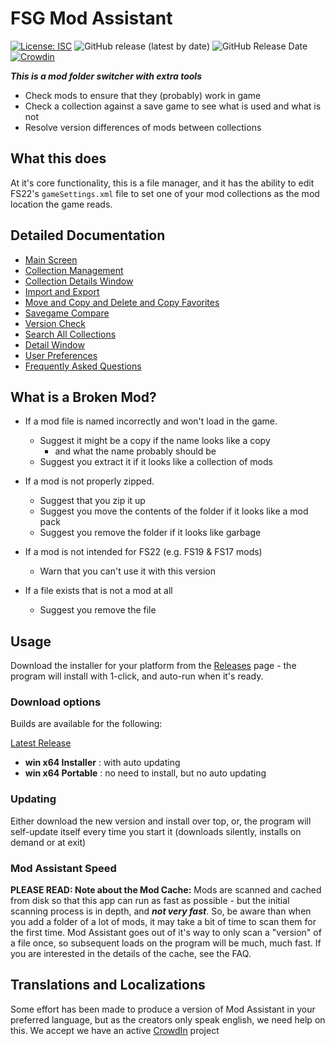# FSG Mod Assistant

[![License: ISC](https://img.shields.io/badge/License-ISC-blue.svg)](https://opensource.org/licenses/ISC) ![GitHub release (latest by date)](https://img.shields.io/github/v/release/FSGModding/FSG_Mod_Assistant) ![GitHub Release Date](https://img.shields.io/github/release-date/FSGModding/FSG_Mod_Assistant) [![Crowdin](https://badges.crowdin.net/fsg-mod-assistant/localized.svg)](https://crowdin.com/project/fsg-mod-assistant)

___This is a mod folder switcher with extra tools___

- Check mods to ensure that they (probably) work in game
- Check a collection against a save game to see what is used and what is not
- Resolve version differences of mods between collections

## What this does

At it's core functionality, this is a file manager, and it has the ability to edit FS22's `gameSettings.xml` file to set one of your mod collections as the mod location the game reads.

## Detailed Documentation

- [Main Screen](main.html)
- [Collection Management](collections.html)
- [Collection Details Window](details.html)
- [Import and Export](importexport.html)
- [Move and Copy and Delete and Copy Favorites](fileoper.html)
- [Savegame Compare](savegame.html)
- [Version Check](versions.html)
- [Search All Collections](search.html)
- [Detail Window](detail.html)
- [User Preferences](preferences.html)
- [Frequently Asked Questions](faq.html)

## What is a Broken Mod?

- If a mod file is named incorrectly and won't load in the game.
  - Suggest it might be a copy if the name looks like a copy
    - and what the name probably should be
  - Suggest you extract it if it looks like a collection of mods

- If a mod is not properly zipped.
  - Suggest that you zip it up
  - Suggest you move the contents of the folder if it looks like a mod pack
  - Suggest you remove the folder if it looks like garbage

- If a mod is not intended for FS22 (e.g. FS19 & FS17 mods)
  - Warn that you can't use it with this version

- If a file exists that is not a mod at all
  - Suggest you remove the file

## Usage

Download the installer for your platform from the [Releases](https://github.com//FSGModding/FSG_Mod_Assistant/releases) page - the program will install with 1-click, and auto-run when it's ready.

### Download options

Builds are available for the following:

[Latest Release](https://github.com/FSGModding/FSG_Mod_Assistant/releases/latest)

- __win x64 Installer__ : with auto updating
- __win x64 Portable__ : no need to install, but no auto updating

### Updating

Either download the new version and install over top, or, the program will self-update itself every time you start it (downloads silently, installs on demand or at exit)

### Mod Assistant Speed

__PLEASE READ: Note about the Mod Cache:__ Mods are scanned and cached from disk so that this app can run as fast as possible - but the initial scanning process is in depth, and ___not very fast___.  So, be aware than when you add a folder of a lot of mods, it may take a bit of time to scan them for the first time. Mod Assistant goes out of it's way to only scan a "version" of a file once, so subsequent loads on the program will be much, much fast.  If you are interested in the details of the cache, see the FAQ.

## Translations and Localizations

Some effort has been made to produce a version of Mod Assistant in your preferred language, but as the creators only speak english, we need help on this.  We accept we have an active [CrowdIn](https://crowdin.com/project/fsg-mod-assistant) project
